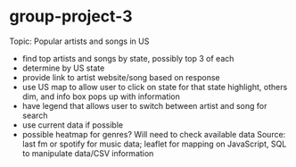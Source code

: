 # group-project-3

Topic: Popular artists and songs in US
* find top artists and songs by state, possibly top 3 of each
* determine by US state 
* provide link to artist website/song based on response
* use US map to allow user to click on state for that state highlight, others dim, and info box pops up with information
* have legend that allows user to switch between artist and song for search
* use current data if possible
* possible heatmap for genres? Will need to check available data
Source: last fm or spotify for music data; leaflet for mapping on JavaScript, SQL to manipulate data/CSV information
